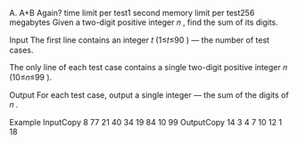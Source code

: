 A. A+B Again?
time limit per test1 second
memory limit per test256 megabytes
Given a two-digit positive integer 𝑛
, find the sum of its digits.

Input
The first line contains an integer 𝑡
(1≤𝑡≤90
) — the number of test cases.

The only line of each test case contains a single two-digit positive integer 𝑛
(10≤𝑛≤99
).

Output
For each test case, output a single integer — the sum of the digits of 𝑛
.

Example
InputCopy
8
77
21
40
34
19
84
10
99
OutputCopy
14
3
4
7
10
12
1
18
